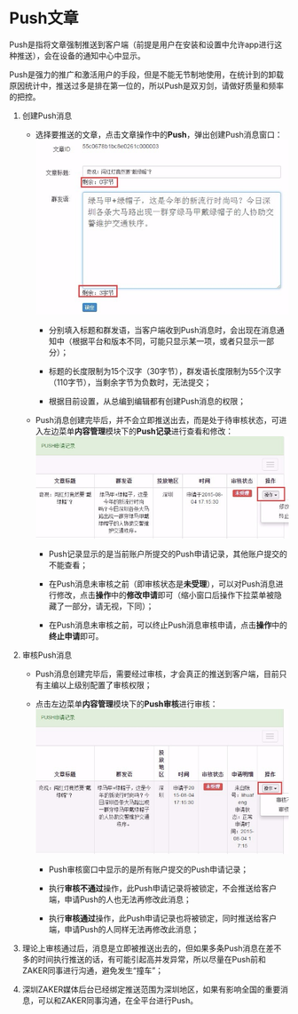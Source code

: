 # Push文章

Push是指将文章强制推送到客户端（前提是用户在安装和设置中允许app进行这种推送），会在设备的通知中心中显示。

Push是强力的推广和激活用户的手段，但是不能无节制地使用，在统计到的卸载原因统计中，推送过多是排在第一位的，所以Push是双刃剑，请做好质量和频率的把控。

1. 创建Push消息
    - 选择要推送的文章，点击文章操作中的**Push**，弹出创建Push消息窗口：
![](11-1.png)

        - 分别填入标题和群发语，当客户端收到Push消息时，会出现在消息通知中（根据平台和版本不同，可能只显示某一项，或者只显示一部分）；
    
        - 标题的长度限制为15个汉字（30字节），群发语长度限制为55个汉字（110字节），当剩余字节为负数时，无法提交；
    
        - 根据目前设置，从总编到编辑都有创建Push消息的权限；
    
    - Push消息创建完毕后，并不会立即推送出去，而是处于待审核状态，可进入左边菜单**内容管理**模块下的**Push记录**进行查看和修改：
![](11-2.png)

        - Push记录显示的是当前账户所提交的Push申请记录，其他账户提交的不能查看；
        
        - 在Push消息未审核之前（即审核状态是**未受理**），可以对Push消息进行修改，点击**操作**中的**修改申请**即可（缩小窗口后操作下拉菜单被隐藏了一部分，请无视，下同）；
        
        - 在Push消息未审核之前，可以终止Push消息审核申请，点击**操作**中的**终止申请**即可。

2. 审核Push消息

    - Push消息创建完毕后，需要经过审核，才会真正的推送到客户端，目前只有主编以上级别配置了审核权限；
    
    - 点击左边菜单**内容管理**模块下的**Push审核**进行审核：
![](11-3.png)

        - Push审核窗口中显示的是所有账户提交的Push申请记录；
        
        - 执行**审核不通过**操作，此Push申请记录将被锁定，不会推送给客户端，申请Push的人也无法再修改此消息；
        
        - 执行**审核通过**操作，此Push申请记录也将被锁定，同时推送给客户端，申请Push的人同样无法再修改此消息；
        
3. 理论上审核通过后，消息是立即被推送出去的，但如果多条Push消息在差不多的时间执行推送的话，有可能引起高并发异常，所以尽量在Push前和ZAKER同事进行沟通，避免发生“撞车”；
    
4. 深圳ZAKER媒体后台已经绑定推送范围为深圳地区，如果有影响全国的重要消息，可以和ZAKER同事沟通，在全平台进行Push。